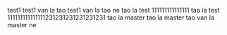 test1
test1 van la tao
test1 van la tao ne
tao la test 111111111111111
tao la test 111111111111111231231231231231231
tao la master
tao la master
tao van la master ne
